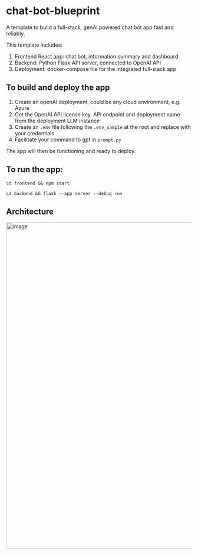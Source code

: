 # chat-bot-blueprint

A template to build a full-stack, genAI powered chat bot app fast and reliably.


This template includes:
1. Frontend React app: chat bot, information summary and dashboard
1. Backend: Python Flask API server, connected to OpenAI API
1. Deployment: docker-compose file for the integrated full-stack app

## To build and deploy the app

1. Create an openAI deployment, could be any cloud environment, e.g. Azure
1. Get the OpenAI API license key, API endpoint and deployment name from the deployment LLM instance
1. Create an `.env` file following the `.env_sample` at the root and replace with your credentials
1. Facilitate your command to gpt in `prompt.py`

The app will then be functioning and ready to deploy.

## To run the app:

`cd frontend && npm start`

`cd backend && flask --app server --debug run`

## Architecture

<img width="883" alt="image" src="https://github.com/user-attachments/assets/674185c3-3fe1-44da-96d1-855f416405c6" />


